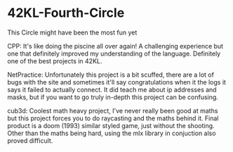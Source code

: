 # 42KL-Fourth-Circle

This Circle might have been the most fun yet

CPP: It's like doing the piscine all over again! A challenging experience but one that definitely improved my understanding of the language. Definitely one of the best projects in 42KL.

NetPractice: Unfortunately this project is a bit scuffed, there are a lot of bugs with the site and sometimes it'll say congratulations when it the logs it says it failed to actually connect. It did teach me about ip addresses and masks, but if you want to go truly in-depth this project can be confusing.

cub3d: Coolest math heavy project, I've never really been good at maths but this project forces you to do raycasting and the maths behind it. Final product is a doom (1993) similar styled game, just without the shooting. Other than the maths being hard, using the mlx library in conjuction also proved difficult.
